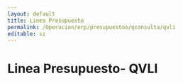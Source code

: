 ```yaml
---
layout: default
title: Linea Presupuesto
permalink: /Operacion/erp/presupuestoo/qconsulta/qvli
editable: si
---
```


# Linea Presupuesto- QVLI

